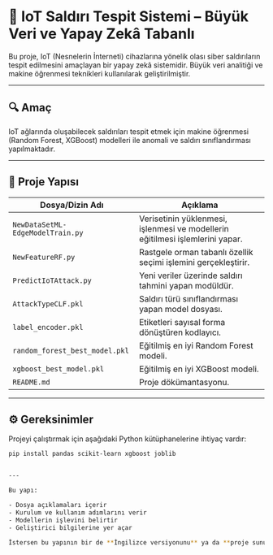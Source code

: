 # 📡 IoT Saldırı Tespit Sistemi – Büyük Veri ve Yapay Zekâ Tabanlı

Bu proje, IoT (Nesnelerin İnterneti) cihazlarına yönelik olası siber saldırıların tespit edilmesini amaçlayan bir yapay zekâ sistemidir. Büyük veri analitiği ve makine öğrenmesi teknikleri kullanılarak geliştirilmiştir.

---

## 🔍 Amaç

IoT ağlarında oluşabilecek saldırıları tespit etmek için makine öğrenmesi (Random Forest, XGBoost) modelleri ile anomali ve saldırı sınıflandırması yapılmaktadır.

---

## 📁 Proje Yapısı

| Dosya/Dizin Adı | Açıklama |
|------------------|---------|
| `NewDataSetML-EdgeModelTrain.py` | Verisetinin yüklenmesi, işlenmesi ve modellerin eğitilmesi işlemlerini yapar. |
| `NewFeatureRF.py` | Rastgele orman tabanlı özellik seçimi işlemini gerçekleştirir. |
| `PredictIoTAttack.py` | Yeni veriler üzerinde saldırı tahmini yapan modüldür. |
| `AttackTypeCLF.pkl` | Saldırı türü sınıflandırması yapan model dosyası. |
| `label_encoder.pkl` | Etiketleri sayısal forma dönüştüren kodlayıcı. |
| `random_forest_best_model.pkl` | Eğitilmiş en iyi Random Forest modeli. |
| `xgboost_best_model.pkl` | Eğitilmiş en iyi XGBoost modeli. |
| `README.md` | Proje dökümantasyonu. |

---

## ⚙️ Gereksinimler

Projeyi çalıştırmak için aşağıdaki Python kütüphanelerine ihtiyaç vardır:

```bash
pip install pandas scikit-learn xgboost joblib


---

Bu yapı:

- Dosya açıklamaları içerir
- Kurulum ve kullanım adımlarını verir
- Modellerin işlevini belirtir
- Geliştirici bilgilerine yer açar

İstersen bu yapının bir de **İngilizce versiyonunu** ya da **proje sunumu için PDF halini** de hazırlayabilirim. Yardımcı olmamı ister misin?
